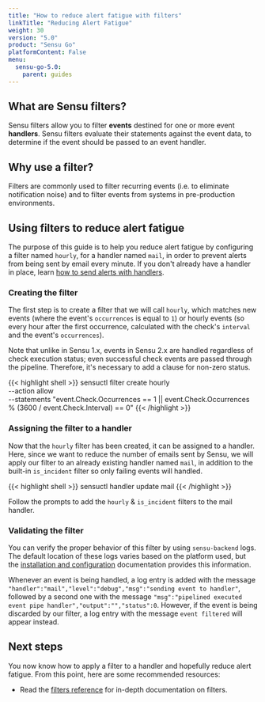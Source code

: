 ```yaml
---
title: "How to reduce alert fatigue with filters"
linkTitle: "Reducing Alert Fatigue"
weight: 30
version: "5.0"
product: "Sensu Go"
platformContent: False
menu: 
  sensu-go-5.0:
    parent: guides
---
```


## What are Sensu filters?

Sensu filters allow you to filter **events** destined for one or more event
**handlers**. Sensu filters evaluate their statements against the event data, to
determine if the event should be passed to an event handler.

## Why use a filter?

Filters are commonly used to filter recurring events (i.e. to eliminate
notification noise) and to filter events from systems in pre-production
environments.

## Using filters to reduce alert fatigue

The purpose of this guide is to help you reduce alert fatigue by configuring a
filter named `hourly`, for a handler named `mail`, in order to prevent alerts
from being sent by email every minute. If you don't already have a handler in
place, learn [how to send alerts with handlers][3].

### Creating the filter

The first step is to create a filter that we will call `hourly`, which matches
new events (where the event's `occurrences` is equal to `1`) or hourly events
(so every hour after the first occurrence, calculated with the check's
`interval` and the event's `occurrences`).

Note that unlike in Sensu 1.x, events in Sensu 2.x are handled regardless of
check execution status; even successful check events are passed through the
pipeline. Therefore, it's necessary to add a clause for non-zero status.

{{< highlight shell >}}
sensuctl filter create hourly \
  --action allow \
  --statements "event.Check.Occurrences == 1 || event.Check.Occurrences % (3600 / event.Check.Interval) == 0"
{{< /highlight >}}

### Assigning the filter to a handler

Now that the `hourly` filter has been created, it can be assigned to a handler.
Here, since we want to reduce the number of emails sent by Sensu, we will apply
our filter to an already existing handler named `mail`, in addition to the
built-in `is_incident` filter so only failing events will handled.

{{< highlight shell >}}
sensuctl handler update mail
{{< /highlight >}}

Follow the prompts to add the `hourly` & `is_incident` filters to the mail
handler.

### Validating the filter

You can verify the proper behavior of this filter by using `sensu-backend` logs.
The default location of these logs varies based on the platform used, but the
[installation and configuration][2] documentation provides this information.

Whenever an event is being handled, a log entry is added with the message
`"handler":"mail","level":"debug","msg":"sending event to handler"`, followed by
a second one with the message `"msg":"pipelined executed event pipe
handler","output":"","status":0`. However, if the event is being discarded by
our filter, a log entry with the message `event filtered` will appear instead.

## Next steps

You now know how to apply a filter to a handler and hopefully reduce alert
fatigue. From this point, here are some recommended resources:

* Read the [filters reference][1] for in-depth
  documentation on filters. 

[1]:  ../../reference/filters
[2]: ../../getting-started/installation-and-configuration/#validating-the-services
[3]: ../send-slack-alerts
